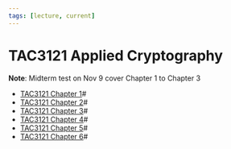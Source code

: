 ```yaml
---
tags: [lecture, current]
---
```


# TAC3121 Applied Cryptography

**Note**: Midterm test on Nov 9 cover Chapter 1 to Chapter 3

- [TAC3121 Chapter 1](202209281127.md)#
- [TAC3121 Chapter 2](202210082156.md)#
- [TAC3121 Chapter 3](202210292124.md)#
- [TAC3121 Chapter 4](202211072010.md)#
- [TAC3121 Chapter 5](202212111027.md)#
- [TAC3121 Chapter 6](202212291125.md)#
